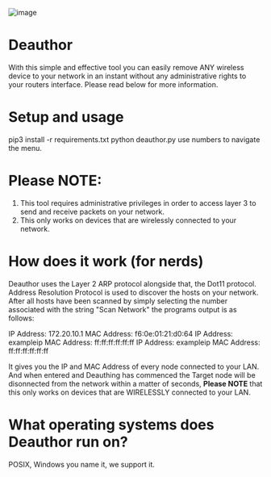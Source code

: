 ![image](https://github.com/coolpancakes/Deauthor/assets/73265375/3ac4e02c-d87c-4955-90e1-8388895c976e)








# Deauthor
With this simple and effective tool you can easily remove ANY wireless device to your network in an instant without any administrative rights to your routers interface. Please read below for more information.  

# Setup and usage 
pip3 install -r requirements.txt
python deauthor.py
use numbers to navigate the menu. 

# Please NOTE: 
1. This tool requires administrative privileges in order to access layer 3 to send and receive packets on your network. 
2. This only works on devices that are wirelessly connected to your network. 

# How does it work (for nerds)
Deauthor uses the Layer 2 ARP protocol alongside that, the Dot11 protocol. Address Resolution Protocol is used to discover the hosts on your network. After all hosts have been scanned by simply selecting the number associated with the string "Scan Network" the programs output is as follows: 

IP Address: 172.20.10.1 MAC Address: f6:0e:01:21:d0:64
IP Address: exampleip MAC Address: ff:ff:ff:ff:ff:ff 
IP Address: exampleip MAC Address: ff:ff:ff:ff:ff:ff

It gives you the IP and MAC Address of every node connected to your LAN. And when entered and Deauthing has commenced the Target node will be disonnected from the network within a matter of seconds, **Please NOTE** that this only works on devices that are WIRELESSLY connected to your LAN. 

# What operating systems does Deauthor run on? 

POSIX, Windows you name it, we support it.  


